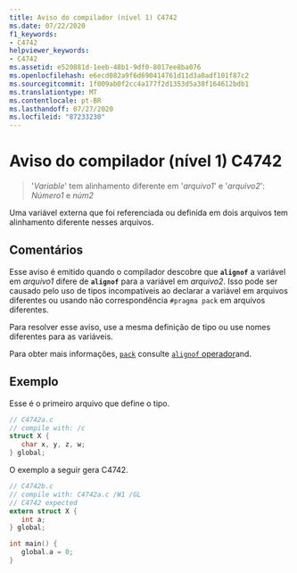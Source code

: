 ```yaml
---
title: Aviso do compilador (nível 1) C4742
ms.date: 07/22/2020
f1_keywords:
- C4742
helpviewer_keywords:
- C4742
ms.assetid: e520881d-1eeb-48b1-9df0-8017ee8ba076
ms.openlocfilehash: e6ecd082a9f6d690414761d11d3a0adf101f87c2
ms.sourcegitcommit: 1f009ab0f2cc4a177f2d1353d5a38f164612bdb1
ms.translationtype: MT
ms.contentlocale: pt-BR
ms.lasthandoff: 07/27/2020
ms.locfileid: "87233230"
---
```

# <a name="compiler-warning-level-1-c4742"></a>Aviso do compilador (nível 1) C4742

> '*Variable*' tem alinhamento diferente em '*arquivo1*' e '*arquivo2*': *Número1* e *núm2*

Uma variável externa que foi referenciada ou definida em dois arquivos tem alinhamento diferente nesses arquivos.

## <a name="remarks"></a>Comentários

Esse aviso é emitido quando o compilador descobre que **`alignof`** a variável em *arquivo1* difere de **`alignof`** para a variável em *arquivo2*. Isso pode ser causado pelo uso de tipos incompatíveis ao declarar a variável em arquivos diferentes ou usando não correspondência `#pragma pack` em arquivos diferentes.

Para resolver esse aviso, use a mesma definição de tipo ou use nomes diferentes para as variáveis.

Para obter mais informações, [`pack`](../../preprocessor/pack.md) consulte [ `alignof` operador](../../cpp/alignof-operator.md)and.

## <a name="example"></a>Exemplo

Esse é o primeiro arquivo que define o tipo.

```c
// C4742a.c
// compile with: /c
struct X {
   char x, y, z, w;
} global;
```

O exemplo a seguir gera C4742.

```c
// C4742b.c
// compile with: C4742a.c /W1 /GL
// C4742 expected
extern struct X {
   int a;
} global;

int main() {
   global.a = 0;
}
```
